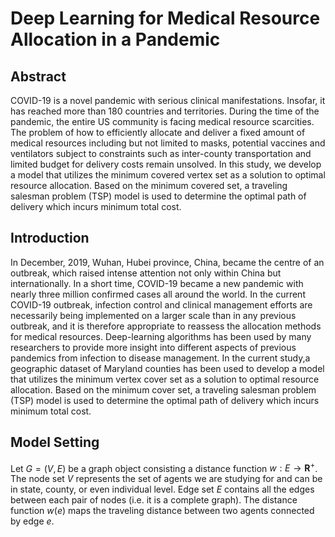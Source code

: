 # Deep Learning for Medical Resource Allocation in a Pandemic

## Abstract

COVID-19 is a novel pandemic with serious clinical manifestations. Insofar, it has reached more than 180 countries and territories. During the time of the pandemic, the entire US community is facing medical resource scarcities. The problem of how to efficiently allocate and deliver a fixed amount of medical resources including but not limited to masks, potential vaccines and ventilators subject to constraints such as inter-county transportation and limited budget for delivery costs remain unsolved. In this study, we develop a model that utilizes the minimum covered vertex set as a solution to optimal resource allocation. Based on the minimum covered set, a traveling salesman problem (TSP) model is used to determine the optimal path of delivery which incurs minimum total cost.

## Introduction

In December, 2019, Wuhan, Hubei province, China, became the centre of an outbreak, which raised intense attention not only within China but internationally. In a short time, COVID-19 became a new pandemic with nearly three million confirmed cases all around the world. In the current COVID-19 outbreak, infection control and clinical management efforts are necessarily being implemented on a larger scale than in any previous outbreak, and it is therefore appropriate to reassess the allocation methods for medical resources. Deep-learning algorithms has been used by many researchers to provide more insight into different aspects of previous pandemics from infection to disease management. In the current study,a geographic dataset of Maryland counties has been used to develop a model that utilizes the minimum vertex cover set as a solution to optimal resource allocation. Based on the minimum cover set, a traveling salesman problem (TSP) model is used to determine the optimal path of delivery which incurs minimum total cost.


## Model Setting
Let $G = (V,E)$ be a graph object consisting a distance function $w: E \rightarrow \mathbf{R}^+$. The node set $V$ represents the set of agents we are studying for and can be in state, county, or even individual level. Edge set $E$ contains all the edges between each pair of nodes (i.e. it is a complete graph). The distance function $w(e)$ maps the traveling distance between two agents connected by edge $e$. 
